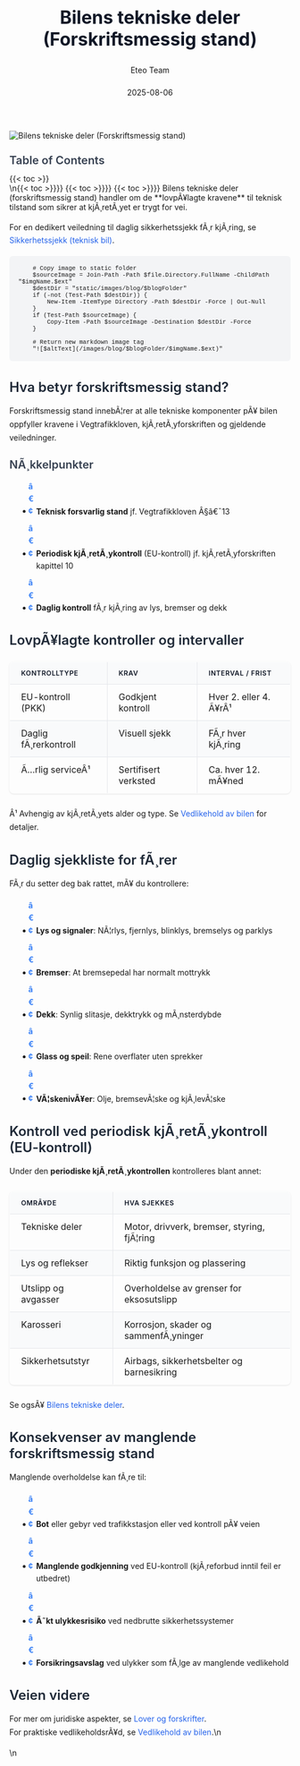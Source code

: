 ﻿---
title: "Bilens tekniske deler (Forskriftsmessig stand)"
date: 2025-08-06
draft: false
author: "Eteo Team"
description: "Lær hvilke krav lovverket stiller til bilens tekniske stand og periodisk kontroll. Viktig kunnskap for teoriprøven i bil klasse B."
categories: ["Driving Theory"]
tags: ["driving", "theory", "safety"]
featured_image: "/images/blog/bilens-tekniske-deler-forskriftsmessig-stand/bilens-tekniske-deler-forskriftsmessig-stand-image.svg"
---

<style>
/* Base text styling */
.article-content {
  font-family: 'Inter', -apple-system, BlinkMacSystemFont, 'Segoe UI', Roboto, Oxygen, Ubuntu, Cantarell, 'Open Sans', 'Helvetica Neue', sans-serif;
  line-height: 1.6;
  color: #1f2937;
  font-size: 16px;
}

/* Headers */
h1 {
  font-size: 2rem;
  font-weight: 700;
  margin: 2rem 0 1.5rem;
  color: #111827;
}

h2 {
  font-size: 1.5rem;
  font-weight: 600;
  margin: 2rem 0 1rem;
  color: #1f2937;
}

h3 {
  font-size: 1.25rem;
  font-weight: 600;
  margin: 1.5rem 0 0.75rem;
  color: #374151;
}

/* Paragraphs */
p {
  margin: 1rem 0;
  line-height: 1.7;
}

/* Lists */
ul, ol {
  margin: 1rem 0 1rem 1.5rem;
  padding-left: 1rem;
}

li {
  margin-bottom: 0.5rem;
  line-height: 1.6;
  position: relative;
  padding-left: 0.5rem;
}

ul > li::before {
  content: 'â€¢';
  color: #3b82f6;
  font-weight: bold;
  display: inline-block;
  width: 1em;
  margin-left: -1em;
}

/* Links */
a {
  color: #2563eb;
  text-decoration: none;
  transition: color 0.2s ease;
}

a:hover {
  color: #1d4ed8;
  text-decoration: underline;
}

/* Code blocks */
pre, code {
  font-family: 'SFMono-Regular', Consolas, 'Liberation Mono', Menlo, monospace;
  background-color: #f3f4f6;
  border-radius: 0.375rem;
  font-size: 0.875em;
}

pre {
  padding: 1rem;
  overflow-x: auto;
  margin: 1rem 0;
}

code {
  padding: 0.2em 0.4em;
}

/* Blockquotes */
blockquote {
  border-left: 4px solid #e5e7eb;
  margin: 1.5rem 0;
  padding: 0.75rem 1rem 0.75rem 1.5rem;
  background-color: #f9fafb;
  color: #4b5563;
  font-style: italic;
}

/* Tables */
table {
  margin: 1.5rem auto !important;
  border-collapse: collapse !important;
  width: 100% !important;
  max-width: 100%;
  box-shadow: 0 1px 3px rgba(0,0,0,0.1) !important;
  border-radius: 0.5rem !important;
  overflow: hidden !important;
  border: 1px solid #e5e7eb !important;
  display: table !important;
}

th, td {
  padding: 0.75rem 1.25rem !important;
  text-align: left !important;
  border: 1px solid #e5e7eb !important;
  vertical-align: top;
}

th {
  background-color: #f9fafb !important;
  font-weight: 600 !important;
  color: #111827 !important;
  text-transform: uppercase !important;
  font-size: 0.75rem !important;
  letter-spacing: 0.05em !important;
}

tr:nth-child(even) {
  background-color: #f9fafb !important;
}

tr:hover {
  background-color: #f3f4f6 !important;
}

/* Responsive adjustments */
@media (max-width: 768px) {
  .article-content {
    font-size: 15px;
  }
  
  h1 { font-size: 1.75rem; }
  h2 { font-size: 1.375rem; }
  h3 { font-size: 1.125rem; }
  
  table {
    display: block !important;
    overflow-x: auto !important;
    -webkit-overflow-scrolling: touch;
  }
}
</style>


<div class="blog-content">
  <div class="featured-image">
    <img src="/images/blog/bilens-tekniske-deler-forskriftsmessig-stand/bilens-tekniske-deler-forskriftsmessig-stand-image.svg" alt="Bilens tekniske deler (Forskriftsmessig stand)" class="img-fluid rounded">
  </div>

  <div class="toc-container mt-4 mb-4">
    <h3>Table of Contents</h3>
    {{< toc >}}
  </div>

  <div class="blog-body">\n{{< toc >}}}}
{{< toc >}}}}
{{< toc >}}}}
Bilens tekniske deler (forskriftsmessig stand) handler om de **lovpÃ¥lagte kravene** til teknisk tilstand som sikrer at kjÃ¸retÃ¸yet er trygt for vei.

For en dedikert veiledning til daglig sikkerhetssjekk fÃ¸r kjÃ¸ring, se [Sikkerhetssjekk (teknisk bil)](/blogs/teori/sikkerhetssjekk-teknisk-bil "Sikkerhetssjekk (teknisk bil) - Daglig teknisk sjekk fÃ¸r kjÃ¸ring").


        
        
        # Copy image to static folder
        $sourceImage = Join-Path -Path $file.Directory.FullName -ChildPath "$imgName.$ext"
        $destDir = "static/images/blog/$blogFolder"
        if (-not (Test-Path $destDir)) {
            New-Item -ItemType Directory -Path $destDir -Force | Out-Null
        }
        if (Test-Path $sourceImage) {
            Copy-Item -Path $sourceImage -Destination $destDir -Force
        }
        
        # Return new markdown image tag
        "![$altText](/images/blog/$blogFolder/$imgName.$ext)"
    

## Hva betyr forskriftsmessig stand?

Forskriftsmessig stand innebÃ¦rer at alle tekniske komponenter pÃ¥ bilen oppfyller kravene i Vegtrafikkloven, kjÃ¸retÃ¸yforskriften og gjeldende veiledninger.

### NÃ¸kkelpunkter

* **Teknisk forsvarlig stand** jf. Vegtrafikkloven Â§â€¯13
* **Periodisk kjÃ¸retÃ¸ykontroll** (EU-kontroll) jf. kjÃ¸retÃ¸yforskriften kapittel 10
* **Daglig kontroll** fÃ¸r kjÃ¸ring av lys, bremser og dekk

## LovpÃ¥lagte kontroller og intervaller

| Kontrolltype              | Krav                | Interval / frist          |
|---------------------------|---------------------|---------------------------|
| EU-kontroll (PKK)         | Godkjent kontroll   | Hver 2. eller 4. Ã¥rÂ¹      |
| Daglig fÃ¸rerkontroll      | Visuell sjekk       | FÃ¸r hver kjÃ¸ring          |
| Ã…rlig serviceÂ¹            | Sertifisert verksted| Ca. hver 12. mÃ¥ned        |

Â¹ Avhengig av kjÃ¸retÃ¸yets alder og type. Se [Vedlikehold av bilen](/blogs/teori/vedlikehold-av-bilen "Vedlikehold av bilen - Guide til regelmessig service og inspeksjon") for detaljer.

## Daglig sjekkliste for fÃ¸rer

FÃ¸r du setter deg bak rattet, mÃ¥ du kontrollere:

* **Lys og signaler**: NÃ¦rlys, fjernlys, blinklys, bremselys og parklys  
* **Bremser**: At bremsepedal har normalt mottrykk  
* **Dekk**: Synlig slitasje, dekktrykk og mÃ¸nsterdybde  
* **Glass og speil**: Rene overflater uten sprekker  
* **VÃ¦skenivÃ¥er**: Olje, bremsevÃ¦ske og kjÃ¸levÃ¦ske  

## Kontroll ved periodisk kjÃ¸retÃ¸ykontroll (EU-kontroll)

Under den **periodiske kjÃ¸retÃ¸ykontrollen** kontrolleres blant annet:

| OmrÃ¥de                    | Hva sjekkes                                   |
|---------------------------|-----------------------------------------------|
| Tekniske deler            | Motor, drivverk, bremser, styring, fjÃ¦ring    |
| Lys og reflekser          | Riktig funksjon og plassering                 |
| Utslipp og avgasser       | Overholdelse av grenser for eksosutslipp      |
| Karosseri                 | Korrosjon, skader og sammenfÃ¸yninger          |
| Sikkerhetsutstyr          | Airbags, sikkerhetsbelter og barnesikring     |

Se ogsÃ¥ [Bilens tekniske deler](/blogs/teori/bilens-tekniske-deler "Bilens tekniske deler - Oversikt over bilens hovedkomponenter").

## Konsekvenser av manglende forskriftsmessig stand

Manglende overholdelse kan fÃ¸re til:

* **Bot** eller gebyr ved trafikkstasjon eller ved kontroll pÃ¥ veien  
* **Manglende godkjenning** ved EU-kontroll (kjÃ¸reforbud inntil feil er utbedret)  
* **Ã˜kt ulykkesrisiko** ved nedbrutte sikkerhetssystemer  
* **Forsikringsavslag** ved ulykker som fÃ¸lge av manglende vedlikehold  

## Veien videre

For mer om juridiske aspekter, se [Lover og forskrifter](/blogs/teori/lover-og-forskrifter "Lover og forskrifter - Vegtrafikkloven og forskrifter for bilkjÃ¸ring").  
For praktiske vedlikeholdsrÃ¥d, se [Vedlikehold av bilen](/blogs/teori/vedlikehold-av-bilen "Vedlikehold av bilen - Guide til regelmessig service og inspeksjon").\n  </div>\n</div>